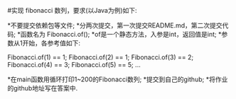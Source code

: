 #实现 fibonacci 数列，要求(以Java为例)如下:

*不要提交依赖包等文件;
*分两次提交，第一次提交README.md，第二次提交代码;
*函数名为 Fibonacci.of();
*of是一个静态方法，入参是int，返回值是int;
*参数从1开始，各参考值如下:

Fibonacci.of(1) == 1;
Fibonacci.of(2) == 1;
Fibonacci.of(3) == 2;
Fibonacci.of(4) == 3;
Fibonacci.of(5) == 5;
...

*在main函数用循环打印1~200的Fibonacci数列;
*提交到自己的github;
*将作业的github地址写在答案中.
